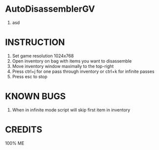 # AutoDisassemblerGV
1. asd 

# INSTRUCTION

1. Set game resolution 1024x768
2. Open inventory on bag with items you want to disassemble
3. Move inventory window maximally to the top-right
4. Press ctrl+j for one pass through inventory or ctrl+k for infinite passes
5. Press esc to stop

# KNOWN BUGS

1. When in infinite mode script will skip first item in inventory

# CREDITS

100% ME